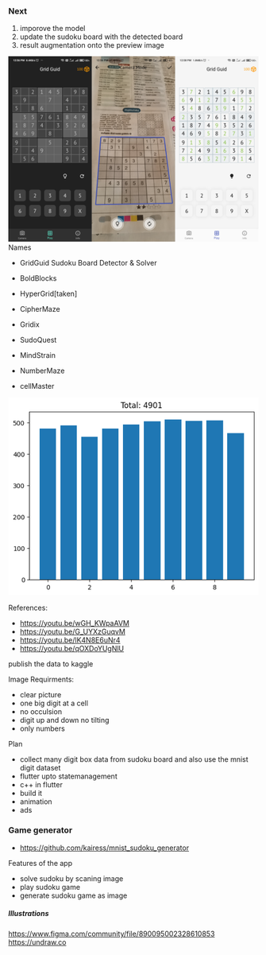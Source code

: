 ### Next
1. imporove the model
2. update the sudoku board with the detected board
3. result augmentation onto the preview image

<img src="./screenshot.png" alt="screen shots of the app">
Names

* GridGuid Sudoku Board Detector & Solver

* BoldBlocks
* HyperGrid[taken]
* CipherMaze
* Gridix

* SudoQuest
* MindStrain
* NumberMaze
* cellMaster


<img src="./data_distribution.png" alt="data distribution chart">


References:
- https://youtu.be/wGH_KWpaAVM
- https://youtu.be/G_UYXzGuqvM
- https://youtu.be/lK4N8E6uNr4
- https://youtu.be/qOXDoYUgNlU

publish the data to kaggle

Image Requirments:
- clear picture
- one big digit at a cell
- no occulsion
- digit up and down no tilting
- only numbers

Plan
- collect many digit box data from sudoku board and also use the mnist digit dataset
- flutter upto statemanagement
- c++ in flutter
- build it
- animation
- ads


### Game generator
* https://github.com/kairess/mnist_sudoku_generator


Features of the app
- solve sudoku by scaning image
- play sudoku game
- generate sudoku game as image



##### Illustrations
https://www.figma.com/community/file/890095002328610853
https://undraw.co
